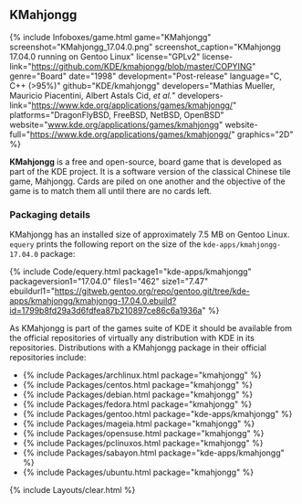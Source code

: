 ## KMahjongg
{% include Infoboxes/game.html game="KMahjongg" screenshot="KMahjongg_17.04.0.png" screenshot_caption="KMahjongg 17.04.0 running on Gentoo Linux" license="GPLv2" license-link="https://github.com/KDE/kmahjongg/blob/master/COPYING" genre="Board" date="1998" development="Post-release" language="C, C++ (>95%)" github="KDE/kmahjongg" developers="Mathias Mueller, Mauricio Piacentini, Albert Astals Cid, <i>et al.</i>" developers-link="https://www.kde.org/applications/games/kmahjongg/" platforms="DragonFlyBSD, FreeBSD, NetBSD, OpenBSD" website="www.kde.org/applications/games/kmahjongg" website-full="https://www.kde.org/applications/games/kmahjongg/" graphics="2D" %}

**KMahjongg** is a free and open-source, board game that is developed as part of the KDE project. It is a software version of the classical Chinese tile game, Mahjongg. Cards are piled on one another and the objective of the game is to match them all until there are no cards left. 

### Packaging details
KMahjongg has an installed size of approximately 7.5 MB on Gentoo Linux. `equery` prints the following report on the size of the `kde-apps/kmahjongg-17.04.0` package:

{% include Code/equery.html package1="kde-apps/kmahjongg" packageversion1="17.04.0" files1="462" size1="7.47" ebuildurl1="https://gitweb.gentoo.org/repo/gentoo.git/tree/kde-apps/kmahjongg/kmahjongg-17.04.0.ebuild?id=1799b8fd29a3d6fdfea87b210897ce86c6a1936a" %}

As KMahjongg is part of the games suite of KDE it should be available from the official repositories of virtually any distribution with KDE in its repositories. Distributions with a KMahjongg package in their official repositories include:

* {% include Packages/archlinux.html package="kmahjongg" %}
* {% include Packages/centos.html package="kmahjongg" %}
* {% include Packages/debian.html package="kmahjongg" %}
* {% include Packages/fedora.html package="kmahjongg" %}
* {% include Packages/gentoo.html package="kde-apps/kmahjongg" %}
* {% include Packages/mageia.html package="kmahjongg" %}
* {% include Packages/opensuse.html package="kmahjongg" %}
* {% include Packages/pclinuxos.html package="kmahjongg" %}
* {% include Packages/sabayon.html package="kde-apps/kmahjongg" %}
* {% include Packages/ubuntu.html package="kmahjongg" %}

{% include Layouts/clear.html %}
